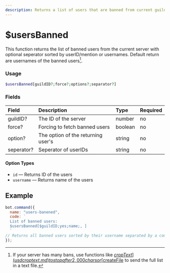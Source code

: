 ```yaml
---
description: Returns a list of users that are banned from current guild.
---
```


# $usersBanned

This function returns the list of banned users from the current server with optional seperator sorted by userID/mention or usernames. Default return are usernames of the banned users[^1].

### Usage

```php
$usersBanned[guildID?;force?;options?;separator?]
```

### Fields

| Field | Description | Type | Required |
| :--- | :--- | :--- | :--- |
| guildID? | The ID of the server | number | no |
| force? | Forcing to fetch banned users | boolean | no |
| option? | The option of the returning user's | string | no |
| seperator? | Seperator of userIDs | string | no |

#### Option Types

* `id` — Returns ID of the users
* `username` — Returns name of the users

## Example

```javascript
bot.command({
  name: "users-banened",
  code: `
  List of banned users:
  $usersBanned[$guildID;yes;name;, ]
  `
// Returns all banned users sorted by their username separated by a comma.
});
```

[^1]: If your server has many bans, use functions like [$cropText](usdcroptext.md) to stop after 2,000 chars or [$createFile](usdcreatefile.md) to send the full list in a text file.


